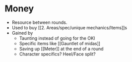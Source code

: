 # Money
- Resource between rounds.
- Used to buy [[2. Areas/spec/unique mechanics/Items]]s
- Gained by
	- Taunting instead of going for the OKI
	- Specific items like [[Gauntlet of midas]]
	- Saving up [[Meter]] at the end of a round
	- Character specifics? Heel/Face split?